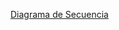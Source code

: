 ﻿[Diagrama de Secuencia](https://viewer.diagrams.net/?tags=%7B%7D&lightbox=1&highlight=0000ff&edit=_blank&layers=1&nav=1&title=Diagrama%20Secuencia.drawio#R%3Cmxfile%3E%3Cdiagram%20name=%22Page-1%22%20id=%222YBvvXClWsGukQMizWep%22%3E7V1bk6I4FP41Vs0%2b2EW4CY%2bt9ly2Zqvc6d2d2ce0RKUGiRtia%2b%2bv3wQIl4CKNkjcsqqnW0JI4Jwv37nk4AyMyXr/icDN6jfsoWCga95%2bYEwHum4Aw2R/eMtb0uIYdtKwJL6XNIG84dn/F6WNWtq69T0UlTpSjAPqb8qNcxyGaE5LbZAQvCt3W%2bCgPOsGLlGl4XkOg2rrd9%2bjq/QpLC1v/4z85UrMDLT0zBqKzmlDtIIe3hWajKeBMSEY0%2bTTej9BAReekEty3ccDZ7MbIyikTS74U9/8vjPQ9vNs/yf9Mfs%2bnP06HgI9GeYVBtv0iQe6HbABxwvMxmUSg/PkhP3Plt/q%2bC9EPBjCvIE/G30Lyr341cMoVucj68BudB93zS%2byl8loq8HEGDxO59sAi6nZQySzJ31S%2bWVz6Cu6DtgnwM7tVj5Fz5vkJncMg1n/omRSYb0iQtG%2b0JRK6hPCa0TJG%2buSnh0CSyhSADc93OUoAAKkqwICBDJgCrxlNnauG/YhVc85qjLaUJWQaHJhtIHhu9Q3iZUH1pDAgvKSYctTqaBTYKqmU1NBnT7OvqivS1O55WkpqMoxjBA3vvEvSHGkvmJd1fRqK6jXL%2bsNQRG%2bAdI1HdX06dToUxILCr1H7juyoxCHrHHswWiFvFRUBakRvA29%2bITGjpiYyNsPfvBgicO/057xwXRf7Dl9S48iSvDPzL80jkmeQrJEtIFHh7ySY1tVUEED1hEFEBRA6r%2bW3eE6raQzzLAfr4rM6JqS0QUZdYtRIrwlc5ReWPRgK2MZEpqAKw2ViKcyVIyU7NkvB4/w5W8UPMpgQnP01jDBxnqwyqMZV0YFuKOiBVQYVoUozAcbWIZjJr%2btCyFimL0jpC7MviPkXIS0Z0mM3hFRF83fEXEmIqwqZVyICMsY9Y0I9zQiCirf8PuI78wasx92r5PiP2tgsQsm6RlQODPMT4GDF4Hai9gPmxgRnz0rImxuTOgKL3EIg1neOsZbGvghmmQpWQ6uRHrPK7iJ07nbdfDVXyDeL34YQll3BkDox0hDMKI7FPGgJUS7J4a2ZyGFUSEemm/JK4N9Hh8Zj/xu8waxMMo9RtO2MkqaFK5meetifFODfyDjtLX4RqC2jXh1yhQ6p49bij/8ckFIyQXpz2HwGPjLkLW9YErxOiYaSKigNszuNKaijOxeAjz/KbqlWwJOru0ET4cor0h42hHCs94VZYnFepIHBVK0B00z2rGClYhKB%2bd6RqIjXiwi1AmbiX0fpdImz35E0Vr9pMnQluxa71kToy67eTvuSrIgjjyfZSvl1wwtV3ZHXFm3jX1dy%2b3b2bVObl2dXNPAqqzpMxiE%2bRYMLAH0MGHXVWmg7/XuAsXWu1VH37ez3lVZxk5r8QkbqvdVPGrPpH9Dy7tb%2bQ4z1IVbqUnJdUNXz620/ue7N6r5ITZojcAUcEPqtnLvGRalMyy2JpNS3wkWqy5P10HJnHMgiGV/4Zo7nkH1aIHmK5hcPoUUxYrSvnhJS7yqJrFGKNNIOg1DRNL6iph99D2Y9l4EGNJs9PLMl4bLBy13gbLxBoUyZbPTzez15Q5hijduTwFoiTsl6L7H9zsx0gHivKZltvXKsoABraAh4vSUsNNHAtfoQFAl0zAiT68oYeOjej6DWWSh2kYNs2QFB0VusWW71Rq32HcLdfMWynSbWSinMxBV4zQm9b8EvfOY630ULQIphQInu6nf3HZEb7rNgqTWaLYuADrsEEhGPb6pYya9R9uN9j79UfichV7sc44XfsBFPzyKl5P53t7wYtkSXjqOeUZ1tUnnpV7dQ46oVYAXd8vLUNJGGn/M0Cv5loV%2bKVw17qpzm9PMnWS0zNthCsM592RJetPCPtThde17Hj/Jd5Hmfrj8ihYcM0be8i3lZiOL6Sc4wNzEpWkEgimk8CWeQjtgfh8ky/pQMJpHDFxhobVhk0bmad%2bmzrPR7Y5skqj3uzs2t%2bPYyPV49qiZYzMyuwJRdRvpG1rmjk1dBHsVZ0dYLh48FqwXOx65By2YOCiA63hsc9qo6Q29JbEaO7d%2bpuNKELIfZI7p2GFyGuxc35lHMeYpoyazZr0RTzUsnzC5Q8K4ZzztjXcuD5fEouicAAzJERlZko46Xv3uSfe3j5dmMSEoe9n5hYj2p4Cta8LfqB0boT8vvg6tZp2SbpS123vZgtvAzVR4e/CkhXeNhgtc4F6RfURdfm9Lk1/capoL151KnbYpDdVxRO1WS2Oewlcfkt%2b2AYUfmrHEAq794C3hCUE4SU1Ts02gA5s1dXShtiUSiO7cEslpWke/siW67QrK9hR5JcYZVVjiYsbpt2rBbfCm0D2AUSqA0UcS14jv%2begrgHHrSvckDKUiL3MCR9TCDwIpEyqyr0GcRD2Za/0DM4dzOgRNs69yojWALyiY4cinPubjk6SvhPVTOdZyTtcPVwyaVOZYfjCDlAGWT%2bRwE9xSUCvvBDiOUwVF7X6z0xUqGhTT3ZlFKWapJGXdhvVQ3VFLtRxKqaRsXCJrlrKywHHay8qedoycK3m4jqhvFNAQad4rebhZyd2dT26IT8qpVrdh8UpndAK0asbutnOt2bK4erIVcOK7LgNU82/33Mg7kNNXcgRoIoK5GnLuUe6t2Q45ygWa3XOYy%2b6ggqJntlpnhMk1Y5/ON34OEVNMgikpbedxLHvWDo/qbDXqi62AK4XInbNVg3zKna2UYivLkEFTl3%2b5LlvV1vKWajPF96ELkYDzyzDv5ZXtl1fKqTzXrkDpquWVQKtmYQKMNx%2bMqs1Q5w2cKo8LuZYKCMwaSYILSgjYYf5t%2b4kpyP/PAuPpPw==%3C/diagram%3E%3C/mxfile%3E)
